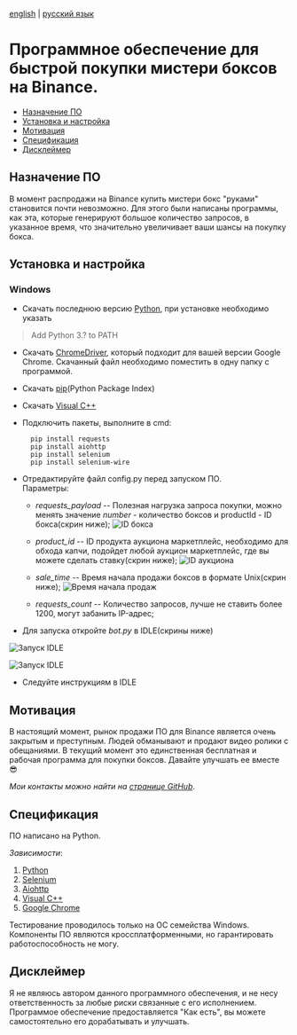 [english](README.md) | [русский язык](README-RU.md)

# Программное обеспечение для быстрой покупки мистери боксов на Binance.

+ [Назначение ПО](#назначение-по)
+ [Установка и настройка](#установка-и-настройка)
+ [Мотивация](#мотивация)
+ [Спецификация](#спецификация)
+ [Дисклеймер](#дисклеймер)

## Назначение ПО

В момент распродажи на Binance купить мистери бокс "руками" становится почти невозможно. 
Для этого были написаны программы, как эта, которые генерируют большое количество запросов,
в указанное время, что значительно увеличивает ваши шансы на покупку бокса.

## Установка и настройка

### Windows

+ Скачать последнюю версию [Python](https://www.python.org/downloads), при установке необходимо указать 
>Add Python 3.? to PATH
+ Скачать [ChromeDriver](https://chromedriver.chromium.org/downloads), который подходит для вашей версии Google Chrome. 
Скачанный файл необходимо поместить в одну папку с программой.
+ Скачать [pip](https://pip.pypa.io/en/stable/installation)(Python Package Index)
+ Скачать [Visual C++](https://docs.microsoft.com/ru-ru/cpp/windows/latest-supported-vc-redist)
+ Подключить пакеты, выполните в cmd: 
  
        pip install requests
        pip install aiohttp
        pip install selenium
        pip install selenium-wire
        
+ Отредактируйте файл config.py перед запуском ПО.  
Параметры:
  + *requests_payload* -- Полезная нагрузка запроса покупки, можно менять значение *number* - количество боксов и productId - ID бокса(скрин ниже);
![ID бокса](/images/productId.jpg)  

  + *product_id* -- ID продукта аукциона маркетплейс, необходимо для обхода капчи, подойдет любой аукцион маркетплейс, где вы можете сделать ставку(скрин ниже);
![ID аукциона](/images/product_id.jpg)  

  + *sale_time* -- Время начала продажи боксов в формате Unix(скрин ниже);
![Время начала продаж](/images/sale_time.jpg)  

  + *requests_count* -- Количество запросов, лучше не ставить более 1200, могут забанить IP-адрес;  

+ Для запуска откройте *bot.py* в IDLE(скрины ниже)  

![Запуск IDLE](/images/idle1.jpg)  

![Запуск IDLE](/images/idle2.jpg)
        
+ Cледуйте инструкциям в IDLE

## Мотивация

В настоящий момент, рынок продажи ПО для Binance является очень закрытым и преступным. Людей 
обманывают и продают видео ролики с обещаниями. В текущий момент это единственная бесплатная и 
рабочая программа для покупки боксов. Давайте улучшать ее вместе 😎  

*Мои контакты можно найти на [странице GitHub](https://github.com/ell1s-m)*.

## Спецификация

ПО написано на Python.  

*Зависимости*:
1. [Python](https://www.python.org)
2. [Selenium](https://www.selenium.dev)
3. [Aiohttp](https://docs.aiohttp.org/en/stable)
4. [Visual C++](https://docs.microsoft.com/ru-ru/cpp/windows/latest-supported-vc-redist)
5. [Google Chrome](https://www.google.com/chrome)

Тестирование проводилось только на ОС семейства Windows. Компоненты ПО являются кроссплатформенными, но гарантировать 
работоспособность не могу.

## Дисклеймер

Я не являюсь автором данного программного обеспечения, и не несу ответственность за любые риски связанные с его исполнением.
Программое обеспечение предоставляется "Как есть", вы можете самостоятельно его дорабатывать и улучшать.
